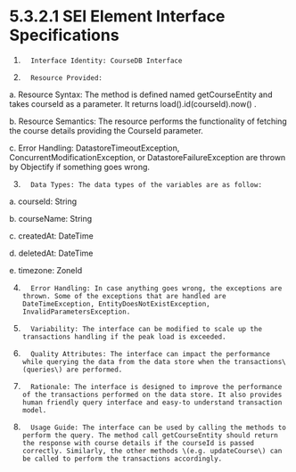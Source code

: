 # 5.3.2.1  SEI Element Interface Specifications

1.       Interface Identity: CourseDB Interface

2.       Resource Provided:

a.       Resource Syntax: The method is defined named getCourseEntity and takes courseId as a parameter. It returns load\(\).id\(courseId\).now\(\) .

b.       Resource Semantics: The resource performs the functionality of fetching the course details providing the CourseId parameter.

c.       Error Handling: DatastoreTimeoutException, ConcurrentModificationException, or DatastoreFailureException are thrown by Objectify if something goes wrong.

3.       Data Types: The data types of the variables are as follow:

a.       courseId: String

b.       courseName: String

c.       createdAt: DateTime

d.       deletedAt: DateTime

e.       timezone: ZoneId

4.       Error Handling: In case anything goes wrong, the exceptions are thrown. Some of the exceptions that are handled are DateTimeException, EntityDoesNotExistException, InvalidParametersException.

5.       Variability: The interface can be modified to scale up the transactions handling if the peak load is exceeded.

6.       Quality Attributes: The interface can impact the performance while querying the data from the data store when the transactions\(queries\) are performed.

7.       Rationale: The interface is designed to improve the performance of the transactions performed on the data store. It also provides human friendly query interface and easy-to understand transaction model.

8.       Usage Guide: The interface can be used by calling the methods to perform the query. The method call getCourseEntity should return the response with course details if the courseId is passed correctly. Similarly, the other methods \(e.g. updateCourse\) can be called to perform the transactions accordingly.

